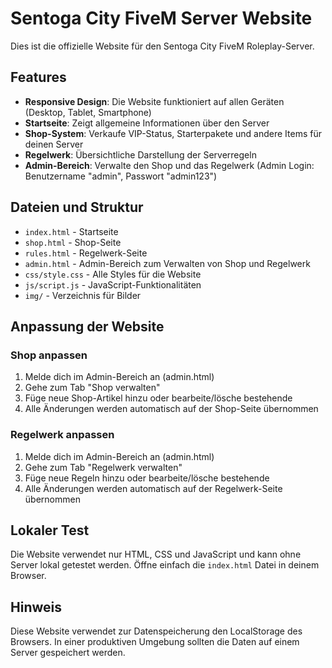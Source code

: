 # Sentoga City FiveM Server Website

Dies ist die offizielle Website für den Sentoga City FiveM Roleplay-Server.

## Features

- **Responsive Design**: Die Website funktioniert auf allen Geräten (Desktop, Tablet, Smartphone)
- **Startseite**: Zeigt allgemeine Informationen über den Server
- **Shop-System**: Verkaufe VIP-Status, Starterpakete und andere Items für deinen Server
- **Regelwerk**: Übersichtliche Darstellung der Serverregeln
- **Admin-Bereich**: Verwalte den Shop und das Regelwerk (Admin Login: Benutzername "admin", Passwort "admin123")

## Dateien und Struktur

- `index.html` - Startseite
- `shop.html` - Shop-Seite
- `rules.html` - Regelwerk-Seite
- `admin.html` - Admin-Bereich zum Verwalten von Shop und Regelwerk
- `css/style.css` - Alle Styles für die Website
- `js/script.js` - JavaScript-Funktionalitäten
- `img/` - Verzeichnis für Bilder

## Anpassung der Website

### Shop anpassen

1. Melde dich im Admin-Bereich an (admin.html)
2. Gehe zum Tab "Shop verwalten"
3. Füge neue Shop-Artikel hinzu oder bearbeite/lösche bestehende
4. Alle Änderungen werden automatisch auf der Shop-Seite übernommen

### Regelwerk anpassen

1. Melde dich im Admin-Bereich an (admin.html)
2. Gehe zum Tab "Regelwerk verwalten"
3. Füge neue Regeln hinzu oder bearbeite/lösche bestehende
4. Alle Änderungen werden automatisch auf der Regelwerk-Seite übernommen

## Lokaler Test

Die Website verwendet nur HTML, CSS und JavaScript und kann ohne Server lokal getestet werden. Öffne einfach die `index.html` Datei in deinem Browser.

## Hinweis

Diese Website verwendet zur Datenspeicherung den LocalStorage des Browsers. In einer produktiven Umgebung sollten die Daten auf einem Server gespeichert werden.
